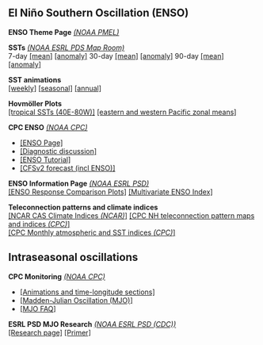 ## El Niño Southern Oscillation (ENSO) ##

**ENSO Theme Page** *[(NOAA PMEL)](https://www.pmel.noaa.gov/elnino/)*

**SSTs** *[(NOAA ESRL PDS Map Room)](https://www.esrl.noaa.gov/psd/map/)*  
7-day 
[[mean]](http://www.cdc.noaa.gov/map/images/sst/sst.gif)
[[anomaly]](http://www.cdc.noaa.gov/map/images/sst/sst.anom.gif)
30-day
[[mean]](http://www.cdc.noaa.gov/map/images/sst/sst.month.gif)
[[anomaly]](http://www.cdc.noaa.gov/map/images/sst/sst.anom.month.gif)
90-day
[[mean]](http://www.cdc.noaa.gov/map/images/sst/sst.seasonal.gif)
[[anomaly]](http://www.cdc.noaa.gov/map/images/sst/sst.anom.seasonal.gif)

**SST animations**  
[[weekly]](http://www.esrl.noaa.gov/psd/map/clim/sst.anom.anim.week.html)
[[seasonal]](http://www.esrl.noaa.gov/psd/map/clim/sst.anom.anim.html)
[[annual]](http://www.esrl.noaa.gov/psd/map/clim/sst.anom.anim.year.html)

**Hovmöller Plots**    
[[tropical SSTs (40E-80W)]](http://www.esrl.noaa.gov/psd/map/images/sst/sst.month.anom.hov.io.gif)
[[eastern and western Pacific zonal means]](http://www.esrl.noaa.gov/psd/map/images/sst/sst.month.anom.pacific.lat.gif)

**CPC ENSO** *[(NOAA CPC)](https://www.cpc.ncep.noaa.gov)*  

- [[ENSO Page]](https://www.cpc.ncep.noaa.gov/products/precip/CWlink/MJO/enso.shtml)
- [[Diagnostic discussion]](https://www.cpc.ncep.noaa.gov/products/analysis_monitoring/enso_advisory/ensodisc.shtml)
- [[ENSO Tutorial]](https://www.cpc.ncep.noaa.gov/products/analysis_monitoring/ensocycle/enso_cycle.shtml)
- [[CFSv2 forecast (incl ENSO)]](https://www.cpc.ncep.noaa.gov/products/CFSv2/CFSv2seasonal.shtml)  

**ENSO Information Page** *[(NOAA ESRL PSD)](https://www.esrl.noaa.gov/psd/enso/)*  
[[ENSO Response Comparison Plots]](https://www.esrl.noaa.gov/psd/enso/compare/)
[[Multivariate ENSO Index]](https://www.esrl.noaa.gov/psd/enso/mei/)  

**Teleconnection patterns and climate indices**   
[[NCAR CAS Climate Indices *(NCAR)*]](http://www.cgd.ucar.edu/cas/catalog/climind/)
[[CPC NH teleconnection pattern maps and indices *(CPC)*]](http://www.cpc.ncep.noaa.gov/data/teledoc/telecontents.shtml)  
[[CPC Monthly atmospheric and SST indices *(CPC)*]](https://www.cpc.ncep.noaa.gov/data/indices/)  

## Intraseasonal oscillations ##

**CPC Monitoring**  *[(NOAA CPC)](https://www.cpc.ncep.noaa.gov)*  

- [[Animations and time-longitude sections]](https://www.cpc.ncep.noaa.gov/products/intraseasonal/index.html)
- [[Madden-Julian Oscillation (MJO)]](https://www.cpc.ncep.noaa.gov/products/precip/CWlink/MJO/mjo.shtml)
- [[MJO FAQ]](https://www.cpc.ncep.noaa.gov/products/intraseasonal/intraseasonal_faq.html)

**ESRL PSD MJO Research**  *[(NOAA ESRL PSD (CDC))](https://www.esrl.noaa.gov/psd/)*  
[[Research page]](https://www.esrl.noaa.gov/psd/mjo/)
[[Primer]](https://www.esrl.noaa.gov/psd/mjo/)

